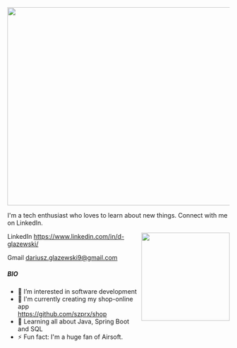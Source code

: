 
<img align='auto' src='https://i.ibb.co/KcgyYcY/dw.jpg' width='1050' height = '450'>

<!-- You can create your own header images using Canva, it has a lot of templates. If you do, use the following link https://www.canva.com/join/celeriac-tread-jellyfish -->
I'm a tech enthusiast who loves to learn about new things. Connect with me on LinkedIn.


<img align='right' src='https://media.giphy.com/media/bcKmIWkUMCjVm/giphy.gif' width='200"'>

LinkedIn 
https://www.linkedin.com/in/d-glazewski/

Gmail 
dariusz.glazewski9@gmail.com
##### BIO
- 👀 I’m interested in software development
- 🏢 I'm currently creating my shop-online app   
     https://github.com/szprx/shop
- 🌱 Learning all about Java, Spring Boot and SQL
- ⚡️ Fun fact: I'm a huge fan of Airsoft.
